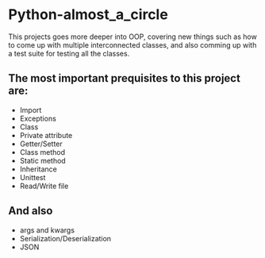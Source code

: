 # Python-almost_a_circle

This projects goes more deeper into OOP, covering new things such as how to come up with multiple interconnected classes, and also comming up with a test suite for testing all the classes.

## The most important prequisites to this project are:
- Import
- Exceptions
- Class
- Private attribute
- Getter/Setter
- Class method
- Static method
- Inheritance
- Unittest
- Read/Write file

## And also
- args and kwargs
- Serialization/Deserialization
- JSON

